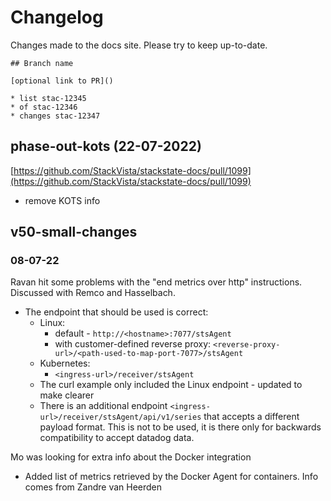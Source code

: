 # Changelog

Changes made to the docs site. Please try to keep up-to-date.

```commandline
## Branch name

[optional link to PR]()

* list stac-12345
* of stac-12346
* changes stac-12347
```

## phase-out-kots (22-07-2022)

[https://github.com/StackVista/stackstate-docs/pull/1099](https://github.com/StackVista/stackstate-docs/pull/1099)

- remove KOTS info

## v50-small-changes

### 08-07-22

Ravan hit some problems with the "end metrics over http" instructions. Discussed with Remco and Hasselbach.

- The endpoint that should be used is correct:
  - Linux: 
    - default - `http://<hostname>:7077/stsAgent`
    - with customer-defined reverse proxy: `<reverse-proxy-url>/<path-used-to-map-port-7077>/stsAgent`
  - Kubernetes:
    - `<ingress-url>/receiver/stsAgent`
  - The curl example only included the Linux endpoint - updated to make clearer
  - There is an additional endpoint `<ingress-url>/receiver/stsAgent/api/v1/series` that accepts a different payload format. This is not to be used, it is there only for backwards compatibility to accept datadog data.

Mo was looking for extra info about the Docker integration

- Added list of metrics retrieved by the Docker Agent for containers. Info comes from Zandre van Heerden